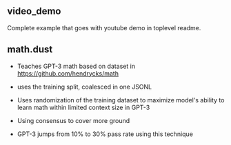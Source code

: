 ## video_demo

Complete example that goes with youtube demo in toplevel readme.

## math.dust

- Teaches GPT-3 math based on dataset in https://github.com/hendrycks/math

- uses the training split, coalesced in one JSONL
- Uses randomization of the training dataset to maximize model's ability to learn math within limited context size in GPT-3
- Using consensus to cover more ground
- GPT-3 jumps from 10% to 30% pass rate using this technique
